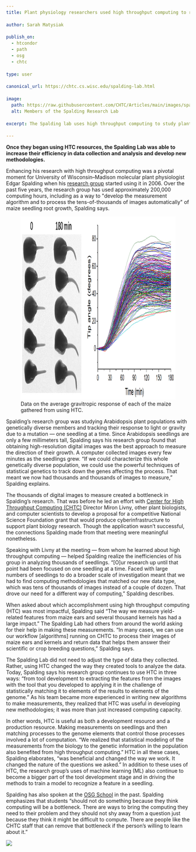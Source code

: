 ```yaml
---
title: Plant physiology researchers used high throughput computing to remedy research “bottleneck”

author: Sarah Matysiak

publish_on:
  - htcondor
  - path
  - osg
  - chtc
  
type: user

canonical_url: https://chtc.cs.wisc.edu/spalding-lab.html

image:
  path: https://raw.githubusercontent.com/CHTC/Articles/main/images/spaldinglab.jpg
  alt: Members of the Spalding Research Lab
  
excerpt: The Spalding lab uses high throughput computing to study plant physiology.

---
```


**Once they began using HTC resources, the Spalding Lab was able to increase their efficiency in data collection and analysis and develop new methodologies.**

  

Enhancing his research with high throughput computing was a pivotal moment for University of Wisconsin–Madison molecular plant physiologist Edgar Spalding when his
[research group](https://spalding.botany.wisc.edu/) started using it in 2006. Over the past five years, the research group has used approximately 200,000 computing hours, including as a way to "develop the measurement algorithm and to process the tens-of-thousands of images automatically" of maize seedling root growth, Spalding says.

<figure class="figure float-end" style="margin-center: 1em">
  <img src='https://raw.githubusercontent.com/CHTC/Articles/main/images/maizespalding.jpg' height="500" width="1033" class="figure-img img-fluid rounded" alt="A graph of the average gravitropic response of each of the maize types">
  <figcaption class="figure-caption">Data on the average gravitropic response of each of the maize gathered from using HTC.<br/></figcaption>
</figure>


Spalding’s research group was studying Arabidopsis plant populations with genetically diverse members and tracking their response to light or gravity due to a mutation — one seedling at a time. Since Arabidopsis seedlings are only a few millimeters tall, Spalding says his research group found that obtaining high-resolution digital images was the best approach to measure the direction of their growth. A computer collected images every few minutes as the seedlings grew. “If we could characterize this whole genetically diverse population, we could use the powerful techniques of statistical genetics to track down the genes affecting the process. That meant we now had thousands and thousands of images to measure,” Spalding explains.

  

The thousands of digital images to measure created a bottleneck in Spalding’s research. That was before he led an effort with [Center for High Throughput Computing (CHTC)](https://chtc.cs.wisc.edu/) Director Miron Livny, other plant biologists, and computer scientists to develop a proposal for a competitive National Science Foundation grant that would produce cyberinfrastructure to support plant biology research. Though the application wasn’t successful, the connections Spalding made from that meeting were meaningful nonetheless.

  

Speaking with Livny at the meeting — from whom he learned about high throughput computing — helped Spalding realize the inefficiencies of his group in analyzing thousands 
of seedlings. “[O]ur research up until that point had been focused on one seedling at a time. Faced with large numbers of seedlings to do a broader scale of investigation 
meant that we had to find computing methodologies that matched our new data type, which was tens of thousands of images instead of a couple of dozen. That drove our need 
for a different way of computing,” Spalding describes.

  

When asked about which accomplishment using high throughput computing (HTC) was most impactful, Spalding said “The way we measure yield-related features from maize ears 
and several thousand kernels has had a large impact.” The Spalding Lab had others from around the world asking for their help in making these measurements. “In many cases,
we can use our workflow [algorithms] running on CHTC to process their images of maize ears and kernels and return data that helps them answer their scientific or crop breeding 
questions,” Spalding says.

  

The Spalding Lab did not need to adjust the type of data they collected. Rather, using HTC changed the way they created tools to analyze the data. Today, Spalding says his 
research group continues to use HTC in three ways: “from tool development to extracting the features from the images with the tool that you developed to applying it in the 
challenge of statistically matching it to elements of the results to elements of the genome.” As his team became more experienced in writing new algorithms to make measurements,
they realized that HTC was useful in developing new methodologies; it was more than just increased computing capacity.

  

In other words, HTC is useful as both a development resource and a production resource. Making measurements on seedlings and then matching processes to the genome elements that 
control those processes involved a lot of computation. “We realized that statistical modeling of the measurements from the biology to the genetic information in the population
also benefited from high throughput computing.” HTC in all these cases, Spalding elaborates, “was beneficial and changed the way we work. It changed the nature of the questions
we asked.” In addition to these uses of HTC, the research group’s uses of machine learning (ML) also continue to become a bigger part of the tool development stage and in driving
the methods to train a model to recognize a feature in a seedling.

  

Spalding has also spoken at the [OSG School](https://osg-htc.org/user-school-2023/) in the past. Spalding emphasizes that students “should not do something because they think
computing will be a bottleneck. There are ways to bring the computing they need to their problem and they should not shy away from a question just because they think it might 
be difficult to compute. There are people like the CHTC staff that can remove that bottleneck if the person’s willing to learn about it.”

![](https://lh7-us.googleusercontent.com/FTJuj2xrkuzBCGu8_mriZRRbnUk7i4foU9EYpnCZGxjEx7e1AhVXYatqnChnC8TtkmWZEBfO6HtkVUtjsDmBLDEMyOAVIBDIGPfIKrNFcg3bpFYDmr30qXq__qJH2rdCVM0AG3id3Eu44DP8CkVuo5g)
